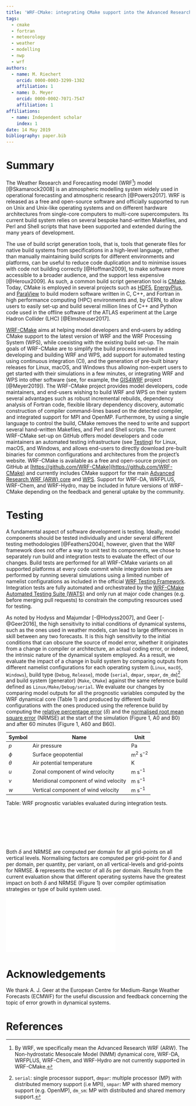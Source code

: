 ```yaml
---
title: 'WRF-CMake: integrating CMake support into the Advanced Research WRF (ARW) modelling system'
tags:
  - cmake
  - fortran
  - meteorology
  - weather
  - modelling
  - nwp
  - wrf
authors:
  - name: M. Riechert
    orcid: 0000-0003-3299-1382
    affiliation: 1
  - name: D. Meyer
    orcid: 0000-0002-7071-7547
    affiliation: 1
affiliations:
  - name: Independent scholar
    index: 1
date: 14 May 2019
bibliography: paper.bib
---
```



# Summary

The Weather Research and Forecasting model (WRF[^1]) model [@Skamarock2008] is an atmospheric modelling system widely used in operational forecasting and atmospheric research [@Powers2017]. WRF is released as a free and open-source software and officially supported to run on Unix and Unix-like operating systems and on different hardware architectures from single-core computers to multi-core supercomputers. Its current build system relies on several bespoke hand-written Makefiles, and Perl and Shell scripts that have been supported and extended during the many years of development.

The use of build script generation tools, that is, tools that generate files for native build systems from specifications in a high-level language, rather than manually maintaining build scripts for different environments and platforms, can be useful to reduce code duplication and to minimise issues with code not building correctly [@Hoffman2009], to make software more accessible to a broader audience, and the support less expensive [@Heroux2009]. As such, a common build script generation tool is [CMake](https://cmake.org/). Today, CMake is employed in several projects such as [HDF5](https://www.hdfgroup.org/), [EnergyPlus](https://energyplus.net/), and [ParaView](https://www.paraview.org/) to build modern software written in C, C++, and Fortran in high performance computing (HPC) environments and, by CERN, to allow users to easily set-up and build several million lines of C++ and Python code used in the offline software of the ATLAS experiment at the Large Hadron Collider (LHC) [@Elmsheuser2017].

[WRF-CMake](https://github.com/WRF-CMake/WRF) aims at helping model developers and end-users by adding CMake support to the latest version of WRF and the WRF Processing System (WPS), while coexisting with the existing build set-up. The main goals of WRF-CMake are to simplify the build process involved in developing and building WRF and WPS, add support for automated testing using continuous integration (CI), and the generation of pre-built binary releases for Linux, macOS, and Windows thus allowing non-expert users to get started with their simulations in a few minutes, or integrating WRF and WPS into other software (see, for example, the [GIS4WRF](https://github.com/GIS4WRF/gis4wrf) project [@Meyer2019]).
The WRF-CMake project provides model developers, code maintainers, and end-users wishing to build WRF and WPS on their system several advantages such as robust incremental rebuilds, dependency analysis of Fortran code, flexible library dependency discovery, automatic construction of compiler command-lines based on the detected compiler, and integrated support for MPI and OpenMP. Furthermore, by using a single language to control the build, CMake removes the need to write and support several hand-written Makefiles, and Perl and Shell scripts. The current WRF-CMake set-up on GitHub offers model developers and code maintainers an automated testing infrastructure (see [Testing](#testing)) for Linux, macOS, and Windows, and allows end-users to directly download pre-built binaries for common configurations and architectures from the project’s website.
WRF-CMake is available as a free and open-source project on GitHub at [https://github.com/WRF-CMake](https://github.com/WRF-CMake) and currently includes CMake support for the main [Advanced Research WRF (ARW) core](https://github.com/WRF-CMake/WRF) and [WPS](https://github.com/WRF-CMake/WPS). Support for WRF-DA, WRFPLUS, WRF-Chem, and WRF-Hydro, may be included in future versions of WRF-CMake depending on the feedback and general uptake by the community.


# Testing

A fundamental aspect of software development is testing. Ideally, model components should be tested individually and under several different testing methodologies [@Feathers2004], however, given that the WRF framework does not offer a way to unit test its components, we chose to separately run build and integration tests to evaluate the effect of our changes. Build tests are performed for all WRF-CMake variants on all supported platforms at every code commit while integration tests are performed by running several simulations using a limited number of namelist configurations as included in the official [WRF Testing Framework](https://github.com/wrf-model/WTF). Integration tests are fully automated and orchestrated by the [WRF-CMake Automated Testing Suite (WATS)](https://github.com/WRF-CMake/wats) and only run at major code changes (e.g. before merging pull requests) to constrain the computing resources used for testing.

As noted by Hodyss and Majumdar [-@Hodyss2007], and Geer [-@Geer2016], the high sensitivity to initial conditions of dynamical systems, such as the ones used in weather models, can lead to large differences in skill between any two forecasts. It is this high sensitivity to the initial conditions that can obscure the source of model error, whether it originates from a change in compiler or architecture, an actual coding error, or indeed, the intrinsic nature of the dynamical system employed. As a result, we evaluate the impact of a change in build system by comparing outputs from different namelist configurations for each operating system (`Linux`, `macOS`, `Windows`), build type (`Debug`, `Release`), mode (`serial`, `dmpar`, `smpar`, `dm_dm`)[^2] and build system (generator) (`Make`, `CMake`) against the same reference build defined as `Linux/Make/Debug/serial`. We evaluate our changes by comparing model outputs for all the prognostic variables computed by the WRF dynamical core (Table 1) and produced by different build configurations with the ones produced using the reference build by computing the [relative percentage error](https://en.wikipedia.org/w/index.php?title=Approximation_error&oldid=878331002#Formal_Definition) ($\delta$) and the [normalised root mean square error](https://en.wikipedia.org/w/index.php?title=Root-mean-square_deviation&oldid=893196204#Normalized_root-mean-square_deviation) (NRMSE) at the start of the simulation (Figure 1, A0 and B0) and after 60 minutes (Figure 1, A60 and B60).

Symbol  | Name                                    | Unit
 ------ | --------------------------------------- | ----
$p$     | Air pressure                            | $\mathsf{Pa}$
$\phi$  | Surface geopotential                    | $\mathsf{m^2\ s^{-2}}$
$\theta$| Air potential temperature               | $\mathsf{K}$
$u$     | Zonal component of wind velocity        | $\mathsf{m\ s^{-1}}$
$v$     | Meridional component of wind velocity   | $\mathsf{m\ s^{-1}}$
$w$     | Vertical component of wind velocity     | $\mathsf{m\ s^{-1}}$

Table: WRF prognostic variables evaluated during integration tests.

<br /><br />
<br /><br />
<br /><br />
Both $\delta$ and NRMSE are computed per domain for all grid-points on all vertical levels. Normalising factors are computed per grid-point for $\delta$ and per domain, per quantity, per variant, on all vertical-levels and grid-points for NRMSE. $\boldsymbol{\delta}$ represents the vector of all $\delta$s per domain. Results from the current evaluation show that different operating systems have the greatest impact on both $\delta$ and NRMSE (Figure 1) over compiler optimisation strategies or type of build system used.

![`A`: extended box plots of relative percentage errors ($\boldsymbol{\delta}$) against the reference implementation (`Linux/Make/Debug/serial`) for domain with highest errors only (domain 2). `B`: normalised root mean-square error (NRMSE). 0 and 60 show the number of minutes elapsed since the start of the simulation. Extended boxplots show minimum, maximum, median, and percentiles at [99.9, 99, 75, 25, 5, 1, 0.1].](wrf-cmake-stats-plots.pdf)


# Acknowledgements

We thank A. J. Geer at the European Centre for Medium-Range Weather Forecasts (ECMWF) for the useful discussion and feedback concerning the topic of error growth in dynamical systems.


# References



[^1]: By WRF, we specifically mean the Advanced Research WRF (ARW). The Non-hydrostatic Mesoscale Model (NMM) dynamical core, WRF-DA, WRFPLUS, WRF-Chem, and WRF-Hydro are not currently supported in WRF-CMake.

[^2]: `serial`: single processor support, `dmpar`: multiple processor (MP) with distributed memory support (i.e MPI), `smpar`: MP with shared memory support (e.g. OpenMP), `dm_sm`: MP with distributed and shared memory support.
